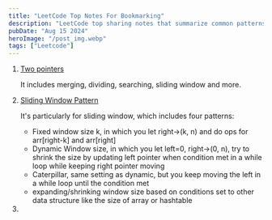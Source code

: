 ```yaml
---
title: "LeetCode Top Notes For Bookmarking"
description: "LeetCode top sharing notes that summarize common patterns with issue links to follow on."
pubDate: "Aug 15 2024"
heroImage: "/post_img.webp"
tags: ["Leetcode"]
---
```


1. [Two pointers](https://leetcode.com/discuss/study-guide/1688903/Solved-all-two-pointers-problems-in-100-days) 

	It includes merging, dividing, searching, sliding window and more. 
	
2. [Sliding Window Pattern](https://leetcode.com/discuss/interview-question/5622545/sliding-window-technique-patterns)

	It's particularly for sliding window, which includes four patterns:
	* Fixed window size k, in which you let right->(k, n) and do ops for arr[right-k] and arr[right] 
	* Dynamic Window size, in which you let left=0, right->(0, n), try to shrink the size by updating left pointer when condition met in a while loop while keeping right pointer moving
	* Caterpillar, same setting as dynamic, but you keep moving the left in a while loop until the condition met
	* expanding/shrinking window size based on conditions set to other data structure like the size of array or hashtable
3. 